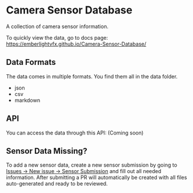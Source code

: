 # Camera Sensor Database

A collection of camera sensor information.

To quickly view the data, go to docs page:
<https://emberlightvfx.github.io/Camera-Sensor-Database/>

## Data Formats

The data comes in multiple formats.
You find them all in the data folder.

- json
- csv
- markdown

## API

You can access the data through this API:
(Coming soon)

## Sensor Data Missing?

To add a new sensor data, create a new sensor submission by going to [Issues -> New issue -> Sensor Submission](https://github.com/EmberLightVFX/Camera-Sensor-Database/issues/new/choose) and fill out all needed information.
After submitting a PR will automatically be created with all files auto-generated and ready to be reviewed.
